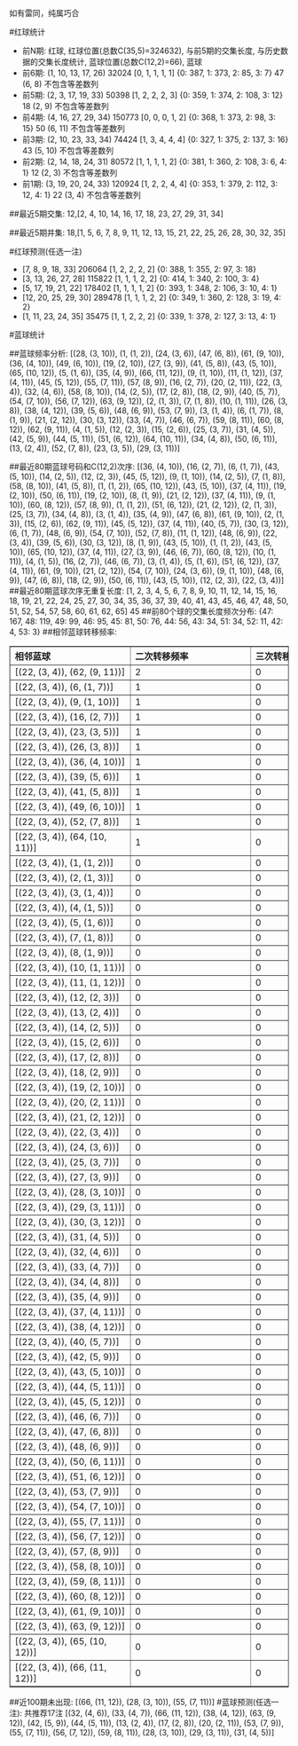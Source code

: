 <!-- 
.. title: 大乐透12151期(2012-12-24)数据分析报告
.. slug: dlott-12151-2012-12-24-report
.. date: 2012-12-25 08:00:00 UTC+08:00
.. tags: Lottery
.. link: 
.. description: 
.. type: text
-->

如有雷同，纯属巧合

<!-- TEASER_END-->

#红球统计

- 前N期: 红球, 红球位置(总数C(35,5)=324632), 与前5期的交集长度, 与历史数据的交集长度统计, 蓝球位置(总数C(12,2)=66), 蓝球
- 前6期: (1, 10, 13, 17, 26) 32024 [0, 1, 1, 1, 1] {0: 387, 1: 373, 2: 85, 3: 7} 47 (6, 8) 不包含等差数列
- 前5期: (2, 3, 17, 19, 33) 50398 [1, 2, 2, 2, 3] {0: 359, 1: 374, 2: 108, 3: 12} 18 (2, 9) 不包含等差数列
- 前4期: (4, 16, 27, 29, 34) 150773 [0, 0, 0, 1, 2] {0: 368, 1: 373, 2: 98, 3: 15} 50 (6, 11) 不包含等差数列
- 前3期: (2, 10, 23, 33, 34) 74424 [1, 3, 4, 4, 4] {0: 327, 1: 375, 2: 137, 3: 16} 43 (5, 10) 不包含等差数列
- 前2期: (2, 14, 18, 24, 31) 80572 [1, 1, 1, 1, 2] {0: 381, 1: 360, 2: 108, 3: 6, 4: 1} 12 (2, 3) 不包含等差数列
- 前1期: (3, 19, 20, 24, 33) 120924 [1, 2, 2, 4, 4] {0: 353, 1: 379, 2: 112, 3: 12, 4: 1} 22 (3, 4) 不包含等差数列

##最近5期交集:
12,[2, 4, 10, 14, 16, 17, 18, 23, 27, 29, 31, 34]

##最近5期并集:
18,[1, 5, 6, 7, 8, 9, 11, 12, 13, 15, 21, 22, 25, 26, 28, 30, 32, 35]

#红球预测(任选一注)

- [7, 8, 9, 18, 33] 206064 [1, 2, 2, 2, 2] {0: 388, 1: 355, 2: 97, 3: 18}
- [3, 13, 26, 27, 28] 115822 [1, 1, 1, 2, 2] {0: 414, 1: 340, 2: 100, 3: 4}
- [5, 17, 19, 21, 22] 178402 [1, 1, 1, 1, 2] {0: 393, 1: 348, 2: 106, 3: 10, 4: 1}
- [12, 20, 25, 29, 30] 289478 [1, 1, 1, 2, 2] {0: 349, 1: 360, 2: 128, 3: 19, 4: 2}
- [1, 11, 23, 24, 35] 35475 [1, 1, 2, 2, 2] {0: 339, 1: 378, 2: 127, 3: 13, 4: 1}

#蓝球统计

##蓝球频率分析:
[(28, (3, 10)), (1, (1, 2)), (24, (3, 6)), (47, (6, 8)), (61, (9, 10)), (36, (4, 10)), (49, (6, 10)), (19, (2, 10)), (27, (3, 9)), (41, (5, 8)), (43, (5, 10)), (65, (10, 12)), (5, (1, 6)), (35, (4, 9)), (66, (11, 12)), (9, (1, 10)), (11, (1, 12)), (37, (4, 11)), (45, (5, 12)), (55, (7, 11)), (57, (8, 9)), (16, (2, 7)), (20, (2, 11)), (22, (3, 4)), (32, (4, 6)), (58, (8, 10)), (14, (2, 5)), (17, (2, 8)), (18, (2, 9)), (40, (5, 7)), (54, (7, 10)), (56, (7, 12)), (63, (9, 12)), (2, (1, 3)), (7, (1, 8)), (10, (1, 11)), (26, (3, 8)), (38, (4, 12)), (39, (5, 6)), (48, (6, 9)), (53, (7, 9)), (3, (1, 4)), (6, (1, 7)), (8, (1, 9)), (21, (2, 12)), (30, (3, 12)), (33, (4, 7)), (46, (6, 7)), (59, (8, 11)), (60, (8, 12)), (62, (9, 11)), (4, (1, 5)), (12, (2, 3)), (15, (2, 6)), (25, (3, 7)), (31, (4, 5)), (42, (5, 9)), (44, (5, 11)), (51, (6, 12)), (64, (10, 11)), (34, (4, 8)), (50, (6, 11)), (13, (2, 4)), (52, (7, 8)), (23, (3, 5)), (29, (3, 11))]

##最近80期蓝球号码和C(12,2)次序:
[(36, (4, 10)), (16, (2, 7)), (6, (1, 7)), (43, (5, 10)), (14, (2, 5)), (12, (2, 3)), (45, (5, 12)), (9, (1, 10)), (14, (2, 5)), (7, (1, 8)), (58, (8, 10)), (41, (5, 8)), (1, (1, 2)), (65, (10, 12)), (43, (5, 10)), (37, (4, 11)), (19, (2, 10)), (50, (6, 11)), (19, (2, 10)), (8, (1, 9)), (21, (2, 12)), (37, (4, 11)), (9, (1, 10)), (60, (8, 12)), (57, (8, 9)), (1, (1, 2)), (51, (6, 12)), (21, (2, 12)), (2, (1, 3)), (25, (3, 7)), (34, (4, 8)), (3, (1, 4)), (35, (4, 9)), (47, (6, 8)), (61, (9, 10)), (2, (1, 3)), (15, (2, 6)), (62, (9, 11)), (45, (5, 12)), (37, (4, 11)), (40, (5, 7)), (30, (3, 12)), (6, (1, 7)), (48, (6, 9)), (54, (7, 10)), (52, (7, 8)), (11, (1, 12)), (48, (6, 9)), (22, (3, 4)), (39, (5, 6)), (30, (3, 12)), (8, (1, 9)), (43, (5, 10)), (1, (1, 2)), (43, (5, 10)), (65, (10, 12)), (37, (4, 11)), (27, (3, 9)), (46, (6, 7)), (60, (8, 12)), (10, (1, 11)), (4, (1, 5)), (16, (2, 7)), (46, (6, 7)), (3, (1, 4)), (5, (1, 6)), (51, (6, 12)), (37, (4, 11)), (61, (9, 10)), (21, (2, 12)), (54, (7, 10)), (24, (3, 6)), (9, (1, 10)), (48, (6, 9)), (47, (6, 8)), (18, (2, 9)), (50, (6, 11)), (43, (5, 10)), (12, (2, 3)), (22, (3, 4))]
##最近80期蓝球次序无重复长度:
[1, 2, 3, 4, 5, 6, 7, 8, 9, 10, 11, 12, 14, 15, 16, 18, 19, 21, 22, 24, 25, 27, 30, 34, 35, 36, 37, 39, 40, 41, 43, 45, 46, 47, 48, 50, 51, 52, 54, 57, 58, 60, 61, 62, 65] 45
##前80个球的交集长度频次分布:
{47: 167, 48: 119, 49: 99, 46: 95, 45: 81, 50: 76, 44: 56, 43: 34, 51: 34, 52: 11, 42: 4, 53: 3}
##相邻蓝球转移频率:
<table border="1" class="table table-striped dataframe">
  <thead>
    <tr style="text-align: left;">
      <th style="min-width: 200px;">相邻蓝球</th>
      <th style="min-width: 200px;">二次转移频率</th>
      <th style="min-width: 200px;">三次转移频率</th>
    </tr>
  </thead>
  <tbody>
    <tr>
      <td>  [(22, (3, 4)), (62, (9, 11))]</td>
      <td> 2</td>
      <td> 0</td>
    </tr>
    <tr>
      <td>    [(22, (3, 4)), (6, (1, 7))]</td>
      <td> 1</td>
      <td> 0</td>
    </tr>
    <tr>
      <td>   [(22, (3, 4)), (9, (1, 10))]</td>
      <td> 1</td>
      <td> 0</td>
    </tr>
    <tr>
      <td>   [(22, (3, 4)), (16, (2, 7))]</td>
      <td> 1</td>
      <td> 0</td>
    </tr>
    <tr>
      <td>   [(22, (3, 4)), (23, (3, 5))]</td>
      <td> 1</td>
      <td> 0</td>
    </tr>
    <tr>
      <td>   [(22, (3, 4)), (26, (3, 8))]</td>
      <td> 1</td>
      <td> 0</td>
    </tr>
    <tr>
      <td>  [(22, (3, 4)), (36, (4, 10))]</td>
      <td> 1</td>
      <td> 0</td>
    </tr>
    <tr>
      <td>   [(22, (3, 4)), (39, (5, 6))]</td>
      <td> 1</td>
      <td> 0</td>
    </tr>
    <tr>
      <td>   [(22, (3, 4)), (41, (5, 8))]</td>
      <td> 1</td>
      <td> 0</td>
    </tr>
    <tr>
      <td>  [(22, (3, 4)), (49, (6, 10))]</td>
      <td> 1</td>
      <td> 0</td>
    </tr>
    <tr>
      <td>   [(22, (3, 4)), (52, (7, 8))]</td>
      <td> 1</td>
      <td> 0</td>
    </tr>
    <tr>
      <td> [(22, (3, 4)), (64, (10, 11))]</td>
      <td> 1</td>
      <td> 0</td>
    </tr>
    <tr>
      <td>    [(22, (3, 4)), (1, (1, 2))]</td>
      <td> 0</td>
      <td> 0</td>
    </tr>
    <tr>
      <td>    [(22, (3, 4)), (2, (1, 3))]</td>
      <td> 0</td>
      <td> 0</td>
    </tr>
    <tr>
      <td>    [(22, (3, 4)), (3, (1, 4))]</td>
      <td> 0</td>
      <td> 0</td>
    </tr>
    <tr>
      <td>    [(22, (3, 4)), (4, (1, 5))]</td>
      <td> 0</td>
      <td> 0</td>
    </tr>
    <tr>
      <td>    [(22, (3, 4)), (5, (1, 6))]</td>
      <td> 0</td>
      <td> 0</td>
    </tr>
    <tr>
      <td>    [(22, (3, 4)), (7, (1, 8))]</td>
      <td> 0</td>
      <td> 0</td>
    </tr>
    <tr>
      <td>    [(22, (3, 4)), (8, (1, 9))]</td>
      <td> 0</td>
      <td> 0</td>
    </tr>
    <tr>
      <td>  [(22, (3, 4)), (10, (1, 11))]</td>
      <td> 0</td>
      <td> 0</td>
    </tr>
    <tr>
      <td>  [(22, (3, 4)), (11, (1, 12))]</td>
      <td> 0</td>
      <td> 0</td>
    </tr>
    <tr>
      <td>   [(22, (3, 4)), (12, (2, 3))]</td>
      <td> 0</td>
      <td> 0</td>
    </tr>
    <tr>
      <td>   [(22, (3, 4)), (13, (2, 4))]</td>
      <td> 0</td>
      <td> 0</td>
    </tr>
    <tr>
      <td>   [(22, (3, 4)), (14, (2, 5))]</td>
      <td> 0</td>
      <td> 0</td>
    </tr>
    <tr>
      <td>   [(22, (3, 4)), (15, (2, 6))]</td>
      <td> 0</td>
      <td> 0</td>
    </tr>
    <tr>
      <td>   [(22, (3, 4)), (17, (2, 8))]</td>
      <td> 0</td>
      <td> 0</td>
    </tr>
    <tr>
      <td>   [(22, (3, 4)), (18, (2, 9))]</td>
      <td> 0</td>
      <td> 0</td>
    </tr>
    <tr>
      <td>  [(22, (3, 4)), (19, (2, 10))]</td>
      <td> 0</td>
      <td> 0</td>
    </tr>
    <tr>
      <td>  [(22, (3, 4)), (20, (2, 11))]</td>
      <td> 0</td>
      <td> 0</td>
    </tr>
    <tr>
      <td>  [(22, (3, 4)), (21, (2, 12))]</td>
      <td> 0</td>
      <td> 0</td>
    </tr>
    <tr>
      <td>   [(22, (3, 4)), (22, (3, 4))]</td>
      <td> 0</td>
      <td> 0</td>
    </tr>
    <tr>
      <td>   [(22, (3, 4)), (24, (3, 6))]</td>
      <td> 0</td>
      <td> 0</td>
    </tr>
    <tr>
      <td>   [(22, (3, 4)), (25, (3, 7))]</td>
      <td> 0</td>
      <td> 0</td>
    </tr>
    <tr>
      <td>   [(22, (3, 4)), (27, (3, 9))]</td>
      <td> 0</td>
      <td> 0</td>
    </tr>
    <tr>
      <td>  [(22, (3, 4)), (28, (3, 10))]</td>
      <td> 0</td>
      <td> 0</td>
    </tr>
    <tr>
      <td>  [(22, (3, 4)), (29, (3, 11))]</td>
      <td> 0</td>
      <td> 0</td>
    </tr>
    <tr>
      <td>  [(22, (3, 4)), (30, (3, 12))]</td>
      <td> 0</td>
      <td> 0</td>
    </tr>
    <tr>
      <td>   [(22, (3, 4)), (31, (4, 5))]</td>
      <td> 0</td>
      <td> 0</td>
    </tr>
    <tr>
      <td>   [(22, (3, 4)), (32, (4, 6))]</td>
      <td> 0</td>
      <td> 0</td>
    </tr>
    <tr>
      <td>   [(22, (3, 4)), (33, (4, 7))]</td>
      <td> 0</td>
      <td> 0</td>
    </tr>
    <tr>
      <td>   [(22, (3, 4)), (34, (4, 8))]</td>
      <td> 0</td>
      <td> 0</td>
    </tr>
    <tr>
      <td>   [(22, (3, 4)), (35, (4, 9))]</td>
      <td> 0</td>
      <td> 0</td>
    </tr>
    <tr>
      <td>  [(22, (3, 4)), (37, (4, 11))]</td>
      <td> 0</td>
      <td> 0</td>
    </tr>
    <tr>
      <td>  [(22, (3, 4)), (38, (4, 12))]</td>
      <td> 0</td>
      <td> 0</td>
    </tr>
    <tr>
      <td>   [(22, (3, 4)), (40, (5, 7))]</td>
      <td> 0</td>
      <td> 0</td>
    </tr>
    <tr>
      <td>   [(22, (3, 4)), (42, (5, 9))]</td>
      <td> 0</td>
      <td> 0</td>
    </tr>
    <tr>
      <td>  [(22, (3, 4)), (43, (5, 10))]</td>
      <td> 0</td>
      <td> 0</td>
    </tr>
    <tr>
      <td>  [(22, (3, 4)), (44, (5, 11))]</td>
      <td> 0</td>
      <td> 0</td>
    </tr>
    <tr>
      <td>  [(22, (3, 4)), (45, (5, 12))]</td>
      <td> 0</td>
      <td> 0</td>
    </tr>
    <tr>
      <td>   [(22, (3, 4)), (46, (6, 7))]</td>
      <td> 0</td>
      <td> 0</td>
    </tr>
    <tr>
      <td>   [(22, (3, 4)), (47, (6, 8))]</td>
      <td> 0</td>
      <td> 0</td>
    </tr>
    <tr>
      <td>   [(22, (3, 4)), (48, (6, 9))]</td>
      <td> 0</td>
      <td> 0</td>
    </tr>
    <tr>
      <td>  [(22, (3, 4)), (50, (6, 11))]</td>
      <td> 0</td>
      <td> 0</td>
    </tr>
    <tr>
      <td>  [(22, (3, 4)), (51, (6, 12))]</td>
      <td> 0</td>
      <td> 0</td>
    </tr>
    <tr>
      <td>   [(22, (3, 4)), (53, (7, 9))]</td>
      <td> 0</td>
      <td> 0</td>
    </tr>
    <tr>
      <td>  [(22, (3, 4)), (54, (7, 10))]</td>
      <td> 0</td>
      <td> 0</td>
    </tr>
    <tr>
      <td>  [(22, (3, 4)), (55, (7, 11))]</td>
      <td> 0</td>
      <td> 0</td>
    </tr>
    <tr>
      <td>  [(22, (3, 4)), (56, (7, 12))]</td>
      <td> 0</td>
      <td> 0</td>
    </tr>
    <tr>
      <td>   [(22, (3, 4)), (57, (8, 9))]</td>
      <td> 0</td>
      <td> 0</td>
    </tr>
    <tr>
      <td>  [(22, (3, 4)), (58, (8, 10))]</td>
      <td> 0</td>
      <td> 0</td>
    </tr>
    <tr>
      <td>  [(22, (3, 4)), (59, (8, 11))]</td>
      <td> 0</td>
      <td> 0</td>
    </tr>
    <tr>
      <td>  [(22, (3, 4)), (60, (8, 12))]</td>
      <td> 0</td>
      <td> 0</td>
    </tr>
    <tr>
      <td>  [(22, (3, 4)), (61, (9, 10))]</td>
      <td> 0</td>
      <td> 0</td>
    </tr>
    <tr>
      <td>  [(22, (3, 4)), (63, (9, 12))]</td>
      <td> 0</td>
      <td> 0</td>
    </tr>
    <tr>
      <td> [(22, (3, 4)), (65, (10, 12))]</td>
      <td> 0</td>
      <td> 0</td>
    </tr>
    <tr>
      <td> [(22, (3, 4)), (66, (11, 12))]</td>
      <td> 0</td>
      <td> 0</td>
    </tr>
  </tbody>
</table>
##近100期未出现:
[(66, (11, 12)), (28, (3, 10)), (55, (7, 11))]
#蓝球预测(任选一注):
共推荐17注
[(32, (4, 6)), (33, (4, 7)), (66, (11, 12)), (38, (4, 12)), (63, (9, 12)), (42, (5, 9)), (44, (5, 11)), (13, (2, 4)), (17, (2, 8)), (20, (2, 11)), (53, (7, 9)), (55, (7, 11)), (56, (7, 12)), (59, (8, 11)), (28, (3, 10)), (29, (3, 11)), (31, (4, 5))]

